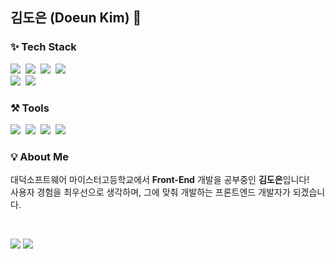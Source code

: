 ## 김도은 (Doeun Kim) 🌱

<h3 align="left">✨ Tech Stack </h3>
<p align="left">
  <img src="https://img.shields.io/badge/HTML5-E34F26?style=flat-square&logo=html5&logoColor=white"/>&nbsp;
  <img src="https://img.shields.io/badge/CSS3-1572B6?style=flat-square&logo=css3&logoColor=white"/>&nbsp;
  <img src="https://img.shields.io/badge/JavaScript-F7DF1E?style=flat-square&logo=javascript&logoColor=black"/>&nbsp;
  <img src="https://img.shields.io/badge/React-61DAFB?style=flat-square&logo=React&logoColor=black"/>&nbsp;
  <br>
  <img src="https://img.shields.io/badge/Typescript-3178C6?style=flat-square&logo=Typescript&logoColor=white"/>&nbsp;
  <img src="https://img.shields.io/badge/styled components-DB7093?style=flat-square&logo=styled-components&logoColor=white"/>
</p>

<h3 align="left">⚒️ Tools </h3>
<p align="left">
  <img src="https://img.shields.io/badge/GitHub-181717?style=flat-square&logo=GitHub&logoColor=white"/>&nbsp;
  <img src="https://img.shields.io/badge/Figma-F24E1E?style=flat-square&logo=figma&logoColor=white"/>&nbsp;
  <img src="https://img.shields.io/badge/Notion-000000?style=flat-square&logo=notion&logoColor=white"/>&nbsp;
  <img src="https://img.shields.io/badge/Visual Studio Code-007ACC?style=flat-square&logo=Visual Studio Code&logoColor=white"/>&nbsp;
</p>

<h3 align="left">💡 About Me </h3>

<p align="left">대덕소프트웨어 마이스터고등학교에서 <b>Front-End</b> 개발을 공부중인 <b>김도은</b>입니다! <br> 사용자 경험을 최우선으로 생각하며, 그에 맞춰 개발하는 프론트엔드 개발자가 되겠습니다.</p>
<br>
<p align="left">
  <img src="https://github-readme-stats.vercel.app/api?username=ehdms42&show_icons=true&theme=radical"/> 
	<img src="https://github-readme-stats.vercel.app/api/top-langs/?username=ehdms42&layout=compact"><br><br>
</p>
